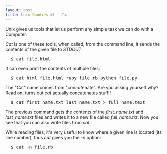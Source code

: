 ```yaml
---
layout: post
title: Unix Goodies #1 - Cat
---
```


<span class="drops">U</span>nix gives us tools that let us perform any simple task we can do with a Computer. 

_Cat_ is one of these tools, when called, from the command line, it sends the contents of the given file to _STDOUT_:

<pre class="terminal">
  $ cat file.html
</pre>

It can even print the contents of multiple files:

<pre class="terminal">
  $ cat html_file.html ruby_file.rb python_file.py
</pre>

The "Cat" name comes from "con*cat*enate". Are you asking yourself why? Read on, turns out _cat_ actually concatenates stuff!!

<pre class="terminal">
  $ cat first_name.txt last_name.txt > full_name.text
</pre>

The previous command gets the contents of the <i>first_name.txt</i> and <i>last_name.txt</i> files and writes it to a new file called <i>full_name.txt</i>. Now you see that you can also write files from _cat_.

While reading files, it's very useful to know where a given line is located (its line number), thus _cat_ gives you the _-n_ option:

<pre class="terminal">
  $ cat -n file.rb
</pre>

<script type="text/javascript">
  $("article h1").text("Unix Goodies #1 - Cat");
</script>
